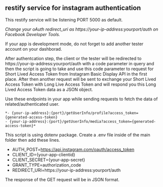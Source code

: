 ## restify service for instagram authentication

This restify service will be listening PORT 5000 as default.

*Change your oAuth redirect_uri as https://your-ip-address:yourport/auth on Facebook Developer Tools.*

If your app is development mode, do not forget to add another tester account on your dashborad.

After authentcation step, the client or the tester will be redirected to https://your-ip-address:yourport/auth with a code parameter in query and then the script is going to take and use this code parameter to request for Short Lived Access Token from Instagram Basic Display API in the first place. After then another request will be sent to exchange your Short Lived Access Token with Long Live Access Token and will respond you this Long Lived Access Token data as a JSON object. 

Use these endpoints in your app while sending requests to fetch the data of related/authenticated user.

```
*- {your-ip-address}:{port}/getUserInfo/profile?access_token={generated-access-token} 
- {your-ip-address}:{port}/getUserInfo/media?access_token={generated-access-token}*
```





This script is using dotenv package. Create a .env file inside of the main folder then add these lines. 

- AUTH_POST=https://api.instagram.com/oauth/access_token
- CLIENT_ID={your-app-clientid}
- CLIENT_SECRET={your-app-secret}
- GRANT_TYPE=authorization_code
- REDIRECT_URI=https://your-ip-address:yourport/auth  


The response of the GET request will be in JSON format. 